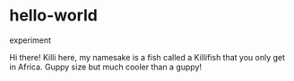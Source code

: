# hello-world
experiment

Hi there!
Killi here, my namesake is a fish called a Killifish that you only get in Africa. Guppy size but much cooler than a guppy!
